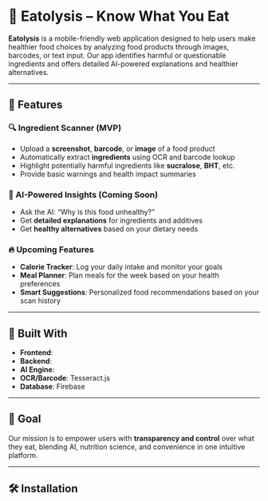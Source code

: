 # 🥦 Eatolysis – Know What You Eat

**Eatolysis** is a mobile-friendly web application designed to help users make healthier food choices by analyzing food products through images, barcodes, or text input. Our app identifies harmful or questionable ingredients and offers detailed AI-powered explanations and healthier alternatives.

---

## 🚀 Features

### 🔍 Ingredient Scanner (MVP)
- Upload a **screenshot**, **barcode**, or **image** of a food product
- Automatically extract **ingredients** using OCR and barcode lookup
- Highlight potentially harmful ingredients like **sucralose**, **BHT**, etc.
- Provide basic warnings and health impact summaries

### 🧠 AI-Powered Insights (Coming Soon)
- Ask the AI: “Why is this food unhealthy?”
- Get **detailed explanations** for ingredients and additives
- Get **healthy alternatives** based on your dietary needs

### 🔥 Upcoming Features
- **Calorie Tracker**: Log your daily intake and monitor your goals
- **Meal Planner**: Plan meals for the week based on your health preferences
- **Smart Suggestions**: Personalized food recommendations based on your scan history

---

## 📱 Built With

- **Frontend**: 
- **Backend**: 
- **AI Engine**: 
- **OCR/Barcode**: Tesseract.js
- **Database**: Firebase 

---

## 🎯 Goal

Our mission is to empower users with **transparency and control** over what they eat, blending AI, nutrition science, and convenience in one intuitive platform.

---

## 🛠️ Installation


